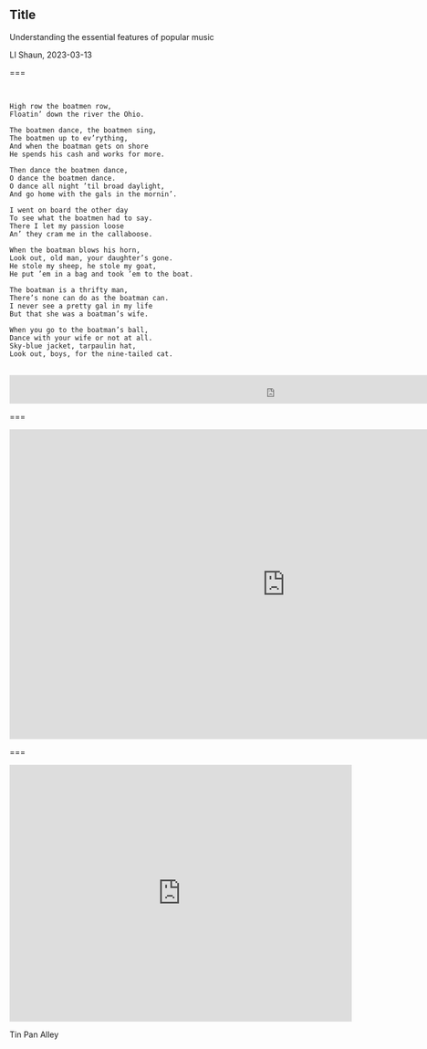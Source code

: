 

## Title
<!-- .element: style="color: deepskyblue" -->

Understanding the essential features of popular music


LI Shaun, 2023-03-13
<!-- .element: style="font-size:24pt" -->

===
<pre data-id="code-animation">

<code class="txt" data-trim data-line-numbers="|1-2|3-7|9-12|1-2|14-17|9-12|1-2|19-22|9-12|1-2|24-27|9-12|1-2|29-32|9-12|1-2">
High row the boatmen row,
Floatin’ down the river the Ohio. 

The boatmen dance, the boatmen sing,
The boatmen up to ev’rything,
And when the boatman gets on shore
He spends his cash and works for more.

Then dance the boatmen dance,
O dance the boatmen dance.
O dance all night ’til broad daylight,
And go home with the gals in the mornin’.

I went on board the other day
To see what the boatmen had to say.
There I let my passion loose
An’ they cram me in the callaboose.

When the boatman blows his horn,
Look out, old man, your daughter’s gone.
He stole my sheep, he stole my goat,
He put ’em in a bag and took ’em to the boat.

The boatman is a thrifty man,
There’s none can do as the boatman can.
I never see a pretty gal in my life
But that she was a boatman’s wife.

When you go to the boatman’s ball,
Dance with your wife or not at all.
Sky-blue jacket, tarpaulin hat,
Look out, boys, for the nine-tailed cat.
</code>
</pre>


<!-- Disable fullscreen; set height to 50 -->
<iframe width="928" height="50" src="https://www.youtube.com/embed/8lhS9xpyblI" title="De Boatman&#39;s Dance (1843, credited to Dan Emmett)" frameborder="0" allow="accelerometer; autoplay; clipboard-write; encrypted-media; gyroscope; picture-in-picture; web-share" allowfullscreen></iframe>

===
<iframe width="966" height="543" src="https://www.youtube.com/embed/aEagDZnr3dw" title="Boatman Dance." frameborder="0" allow="accelerometer; autoplay; clipboard-write; encrypted-media; gyroscope; picture-in-picture; web-share" allowfullscreen></iframe>

===

<iframe src="https://www.google.com/maps/embed?pb=!1m18!1m12!1m3!1d2093.4340666051594!2d-73.99805939560243!3d40.734883337057916!2m3!1f0!2f0!3f0!3m2!1i1024!2i768!4f13.1!3m3!1m2!1s0x89c258566c6aaaab%3A0xd0f92d502620d04a!2sTin%20Pan%20Alley!5e0!3m2!1sen!2s!4v1678337864609!5m2!1sen!2s" width="600" height="450" style="border:0;" allowfullscreen="" loading="lazy" referrerpolicy="no-referrer-when-downgrade"></iframe>

Tin Pan Alley